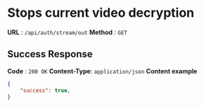 # Stops current video decryption

**URL** : `/api/auth/stream/out`
**Method** : `GET`

## Success Response
**Code** : `200 OK`
**Content-Type**: `application/json`
**Content example**
```json
{
    "success": true,
}
```
